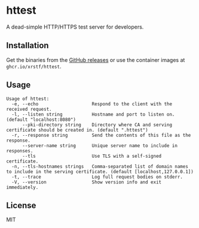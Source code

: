 # httest

A dead-simple HTTP/HTTPS test server for developers.

## Installation

Get the binaries from the [GitHub releases](https://github.com/xrstf/httest/releases)
or use the container images at `ghcr.io/xrstf/httest`.

## Usage

```
Usage of httest:
  -e, --echo                    Respond to the client with the received request.
  -l, --listen string           Hostname and port to listen on. (default "localhost:8080")
      --pki-directory string    Directory where CA and serving certificate should be created in. (default ".httest")
  -r, --response string         Send the contents of this file as the response.
      --server-name string      Unique server name to include in responses.
      --tls                     Use TLS with a self-signed certificate.
  -n, --tls-hostnames strings   Comma-separated list of domain names to include in the serving certificate. (default [localhost,127.0.0.1])
  -t, --trace                   Log full request bodies on stderr.
  -V, --version                 Show version info and exit immediately.
```

## License

MIT
